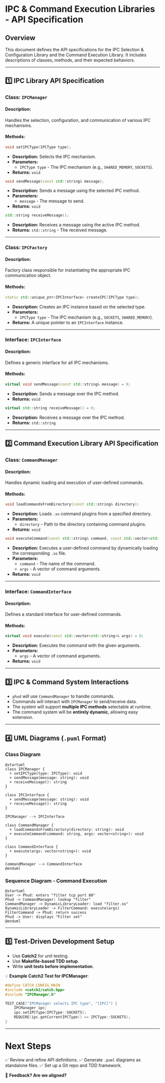 # IPC & Command Execution Libraries - API Specification

## Overview
This document defines the API specifications for the IPC Selection & Configuration Library and the Command Execution Library. It includes descriptions of classes, methods, and their expected behaviors.

---

## 1️⃣ IPC Library API Specification

### **Class: `IPCManager`**
#### **Description:**
Handles the selection, configuration, and communication of various IPC mechanisms.

#### **Methods:**
```cpp
void setIPCType(IPCType type);
```
- **Description:** Selects the IPC mechanism.
- **Parameters:**
  - `IPCType type` - The IPC mechanism (e.g., `SHARED_MEMORY`, `SOCKETS`).
- **Returns:** `void`

```cpp
void sendMessage(const std::string& message);
```
- **Description:** Sends a message using the selected IPC method.
- **Parameters:**
  - `message` - The message to send.
- **Returns:** `void`

```cpp
std::string receiveMessage();
```
- **Description:** Receives a message using the active IPC method.
- **Returns:** `std::string` - The received message.

---

### **Class: `IPCFactory`**
#### **Description:**
Factory class responsible for instantiating the appropriate IPC communication object.

#### **Methods:**
```cpp
static std::unique_ptr<IPCInterface> createIPC(IPCType type);
```
- **Description:** Creates an IPC instance based on the selected type.
- **Parameters:**
  - `IPCType type` - The IPC mechanism (e.g., `SOCKETS`, `SHARED_MEMORY`).
- **Returns:** A unique pointer to an `IPCInterface` instance.

---

### **Interface: `IPCInterface`**
#### **Description:**
Defines a generic interface for all IPC mechanisms.

#### **Methods:**
```cpp
virtual void sendMessage(const std::string& message) = 0;
```
- **Description:** Sends a message over the IPC method.
- **Returns:** `void`

```cpp
virtual std::string receiveMessage() = 0;
```
- **Description:** Receives a message over the IPC method.
- **Returns:** `std::string`

---

## 2️⃣ Command Execution Library API Specification

### **Class: `CommandManager`**
#### **Description:**
Handles dynamic loading and execution of user-defined commands.

#### **Methods:**
```cpp
void loadCommandsFromDirectory(const std::string& directory);
```
- **Description:** Loads `.so` command plugins from a specified directory.
- **Parameters:**
  - `directory` - Path to the directory containing command plugins.
- **Returns:** `void`

```cpp
void executeCommand(const std::string& command, const std::vector<std::string>& args);
```
- **Description:** Executes a user-defined command by dynamically loading the corresponding `.so` file.
- **Parameters:**
  - `command` - The name of the command.
  - `args` - A vector of command arguments.
- **Returns:** `void`

---

### **Interface: `CommandInterface`**
#### **Description:**
Defines a standard interface for user-defined commands.

#### **Methods:**
```cpp
virtual void execute(const std::vector<std::string>& args) = 0;
```
- **Description:** Executes the command with the given arguments.
- **Parameters:**
  - `args` - A vector of command arguments.
- **Returns:** `void`

---

## 3️⃣ IPC & Command System Interactions
- `phud` will use `CommandManager` to handle commands.
- Commands will interact with `IPCManager` to send/receive data.
- The system will support **multiple IPC methods** selectable at runtime.
- The command system will be **entirely dynamic**, allowing easy extension.

---

## 4️⃣ UML Diagrams (`.puml` Format)

### **Class Diagram**
```puml
@startuml
class IPCManager {
  + setIPCType(type: IPCType): void
  + sendMessage(message: string): void
  + receiveMessage(): string
}

class IPCInterface {
  + sendMessage(message: string): void
  + receiveMessage(): string
}

IPCManager --> IPCInterface

class CommandManager {
  + loadCommandsFromDirectory(directory: string): void
  + executeCommand(command: string, args: vector<string>): void
}

class CommandInterface {
  + execute(args: vector<string>): void
}

CommandManager --> CommandInterface
@enduml
```

### **Sequence Diagram - Command Execution**
```puml
@startuml
User -> Phud: enters "filter tcp port 80"
Phud -> CommandManager: lookup "filter"
CommandManager -> DynamicLibraryLoader: load "filter.so"
DynamicLibraryLoader -> FilterCommand: execute(args)
FilterCommand -> Phud: return success
Phud -> User: displays "Filter set"
@enduml
```

---

## 5️⃣ Test-Driven Development Setup
- Use **Catch2** for unit testing.
- Use **Makefile-based TDD setup**.
- Write **unit tests before implementation**.

💡 **Example Catch2 Test for IPCManager**:
```cpp
#define CATCH_CONFIG_MAIN
#include <catch2/catch.hpp>
#include "IPCManager.h"

TEST_CASE("IPCManager selects IPC type", "[IPC]") {
    IPCManager ipc;
    ipc.setIPCType(IPCType::SOCKETS);
    REQUIRE(ipc.getCurrentIPCType() == IPCType::SOCKETS);
}
```

---

# **Next Steps**
✅ Review and refine API definitions.
✅ Generate `.puml` diagrams as standalone files.
✅ Set up a Git repo and TDD framework.

🚀 **Feedback? Are we aligned?**

